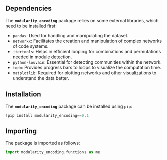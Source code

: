 
## Dependencies
The **`modularity_encoding`** package relies on some external libraries, which need to be installed first:

- `pandas`: Used for handling and manipulating the dataset.
- `networkx`: Facilitates the creation and manipulation of complex networks of code systems.
- `itertools`: Helps in efficient looping for combinations and permutations needed in module detection.
- `python-louvain`: Essential for detecting communities within the network.
- `tqdm`: Provides progress bars to loops to visualize the computation time.
- `matplotlib`: Required for plotting networks and other visualizations to understand the data better.


## Installation
The **`modularity_encoding`** package can be installed using `pip`:


```python
!pip install modularity_encoding==0.1
```

## Importing
The package is imported as follows:


```python
import modularity_encoding.functions as me
```